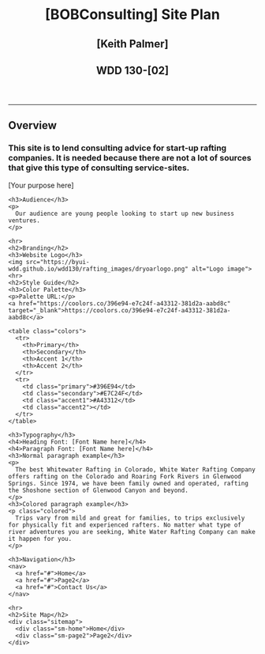 <!DOCTYPE html>
<html lang="en-us">
<head>
  <meta charset="UTF-8">
  <title>Site Plan</title>
  <link rel="stylesheet" type="text/css" href="styles/site-plan-rafting.css">
</head>
<body>
  <header>
    <h1>[BOBConsulting] Site Plan</h1>
    <h2>[Keith Palmer]</h2>
    <h2>WDD 130-[02]</h2>
  </header>
  <main>
    <hr>
    <h2>Overview</h2>
    <h3>This site is to lend consulting advice for start-up rafting companies. It is needed because there are not a lot of sources that give this type of consulting service-sites.</h3>
    <p>[Your purpose here]</p>

    <h3>Audience</h3>
    <p>
      Our audience are young people looking to start up new business ventures.
    </p>

    <hr>
    <h2>Branding</h2>
    <h3>Website Logo</h3>
    <img src="https://byui-wdd.github.io/wdd130/rafting_images/dryoarlogo.png" alt="Logo image">
    <hr>
    <h2>Style Guide</h2>
    <h3>Color Palette</h3>
    <p>Palette URL:</p>
    <a href="https://coolors.co/396e94-e7c24f-a43312-381d2a-aabd8c" target="_blank">https://coolors.co/396e94-e7c24f-a43312-381d2a-aabd8c</a>

    <table class="colors">
      <tr>
        <th>Primary</th>
        <th>Secondary</th>
        <th>Accent 1</th>
        <th>Accent 2</th>
      </tr>
      <tr>
        <td class="primary">#396E94</td>
        <td class="secondary">#E7C24F</td>
        <td class="accent1">#A43312</td>
        <td class="accent2"></td>
      </tr>
    </table>

    <h3>Typography</h3>
    <h4>Heading Font: [Font Name here]</h4>
    <h4>Paragraph Font: [Font Name here]</h4>
    <h3>Normal paragraph example</h3>
    <p>
      The best Whitewater Rafting in Colorado, White Water Rafting Company offers rafting on the Colorado and Roaring Fork Rivers in Glenwood Springs. Since 1974, we have been family owned and operated, rafting the Shoshone section of Glenwood Canyon and beyond.
    </p>
    <h3>Colored paragraph example</h3>
    <p class="colored">
      Trips vary from mild and great for families, to trips exclusively for physically fit and experienced rafters. No matter what type of river adventures you are seeking, White Water Rafting Company can make it happen for you.
    </p>

    <h3>Navigation</h3>
    <nav>
      <a href="#">Home</a>
      <a href="#">Page2</a>
      <a href="#">Contact Us</a>
    </nav>

    <hr>
    <h2>Site Map</h2>
    <div class="sitemap">
      <div class="sm-home">Home</div>
      <div class="sm-page2">Page2</div>
    </div>
  </main>
</body>
</html>
